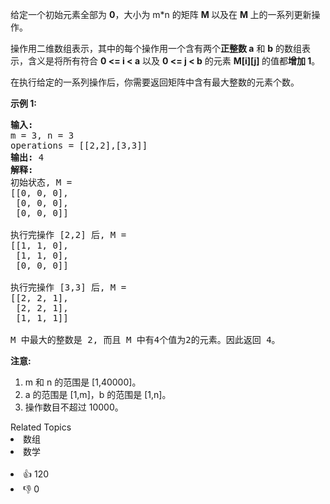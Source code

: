 <p>给定一个初始元素全部为&nbsp;<strong>0</strong>，大小为 m*n 的矩阵&nbsp;<strong>M&nbsp;</strong>以及在&nbsp;<strong>M&nbsp;</strong>上的一系列更新操作。</p>

<p>操作用二维数组表示，其中的每个操作用一个含有两个<strong>正整数&nbsp;a</strong> 和 <strong>b</strong> 的数组表示，含义是将所有符合&nbsp;<strong>0 &lt;= i &lt; a</strong> 以及 <strong>0 &lt;= j &lt; b</strong> 的元素&nbsp;<strong>M[i][j]&nbsp;</strong>的值都<strong>增加 1</strong>。</p>

<p>在执行给定的一系列操作后，你需要返回矩阵中含有最大整数的元素个数。</p>

<p><strong>示例 1:</strong></p>

<pre>
<strong>输入:</strong> 
m = 3, n = 3
operations = [[2,2],[3,3]]
<strong>输出:</strong> 4
<strong>解释:</strong> 
初始状态, M = 
[[0, 0, 0],
 [0, 0, 0],
 [0, 0, 0]]

执行完操作 [2,2] 后, M = 
[[1, 1, 0],
 [1, 1, 0],
 [0, 0, 0]]

执行完操作 [3,3] 后, M = 
[[2, 2, 1],
 [2, 2, 1],
 [1, 1, 1]]

M 中最大的整数是 2, 而且 M 中有4个值为2的元素。因此返回 4。
</pre>

<p><strong>注意:</strong></p>

<ol>
	<li>m 和 n 的范围是&nbsp;[1,40000]。</li>
	<li>a 的范围是 [1,m]，b 的范围是 [1,n]。</li>
	<li>操作数目不超过 10000。</li>
</ol>
<div><div>Related Topics</div><div><li>数组</li><li>数学</li></div></div><br><div><li>👍 120</li><li>👎 0</li></div>